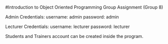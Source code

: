 #Introduction to Object Oriented Programming Group Assignment (Group 8)

Admin Credentials:
username: admin
password: admin

Lecturer Credentials:
username: lecturer
password: lecturer

Students and Trainers account can be created inside the program.
